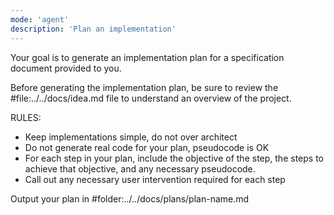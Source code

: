 ```yaml
---
mode: 'agent'
description: 'Plan an implementation'
---
```


Your goal is to generate an implementation plan for a specification document provided to you.

Before generating the implementation plan, be sure to review the #file:../../docs/idea.md file to understand an overview of the project.

RULES:
- Keep implementations simple, do not over architect
- Do not generate real code for your plan, pseudocode is OK
- For each step in your plan, include the objective of the step, the steps to achieve that objective, and any necessary pseudocode.
- Call out any necessary user intervention required for each step

Output your plan in #folder:../../docs/plans/plan-name.md